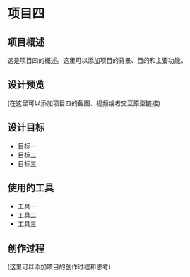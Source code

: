 # 项目四

## 项目概述

这是项目四的概述。这里可以添加项目的背景、目的和主要功能。

## 设计预览

(在这里可以添加项目四的截图、视频或者交互原型链接)

## 设计目标

- 目标一
- 目标二
- 目标三

## 使用的工具

- 工具一
- 工具二
- 工具三

## 创作过程

(这里可以添加项目的创作过程和思考) 